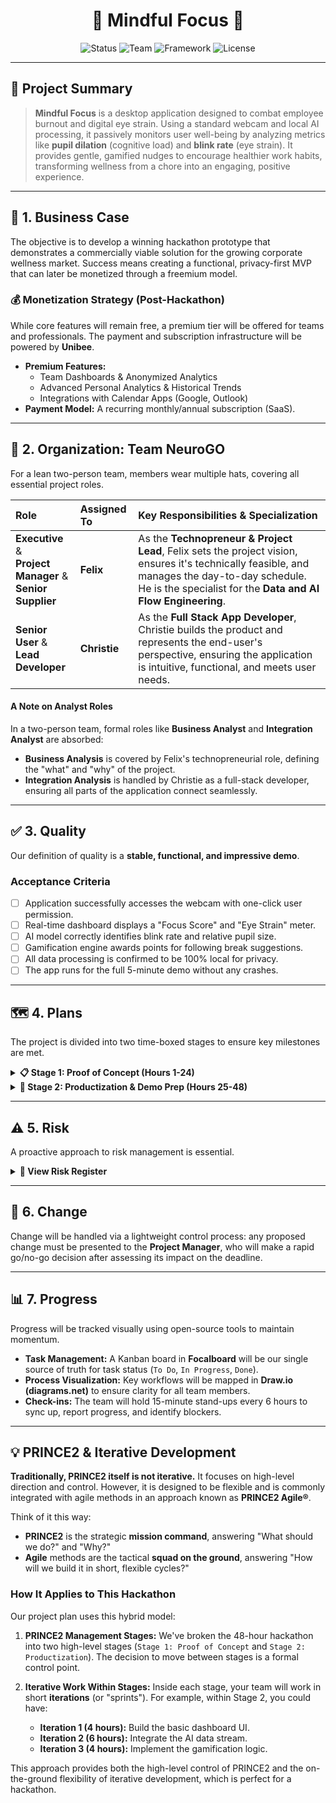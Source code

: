 <div align="center">

# 🧠 Mindful Focus 🧠

</div>

<div align="center">

![Status](https://img.shields.io/badge/Status-In%20Progress-blue?style=for-the-badge)
![Team](https://img.shields.io/badge/Team-NeuroGO-brightgreen?style=for-the-badge)
![Framework](https://img.shields.io/badge/Framework-PRINCE2%20Agile-informational?style=for-the-badge)
![License](https://img.shields.io/badge/License-MIT-green?style=for-the-badge)

</div>

---

## 📄 Project Summary

> **Mindful Focus** is a desktop application designed to combat employee burnout and digital eye strain. Using a standard webcam and local AI processing, it passively monitors user well-being by analyzing metrics like **pupil dilation** (cognitive load) and **blink rate** (eye strain). It provides gentle, gamified nudges to encourage healthier work habits, transforming wellness from a chore into an engaging, positive experience.

---

## 🎯 1. Business Case

The objective is to develop a winning hackathon prototype that demonstrates a commercially viable solution for the growing corporate wellness market. Success means creating a functional, privacy-first MVP that can later be monetized through a freemium model.

### 💰 Monetization Strategy (Post-Hackathon)
While core features will remain free, a premium tier will be offered for teams and professionals. The payment and subscription infrastructure will be powered by **Unibee**.

* **Premium Features:**
    * Team Dashboards & Anonymized Analytics
    * Advanced Personal Analytics & Historical Trends
    * Integrations with Calendar Apps (Google, Outlook)
* **Payment Model:** A recurring monthly/annual subscription (SaaS).

---

## 🏢 2. Organization: Team NeuroGO

For a lean two-person team, members wear multiple hats, covering all essential project roles.

| Role | Assigned To | Key Responsibilities & Specialization |
| :--- | :--- | :--- |
| **Executive** & <br> **Project Manager** & <br> **Senior Supplier** | **Felix** | As the **Technopreneur & Project Lead**, Felix sets the project vision, ensures it's technically feasible, and manages the day-to-day schedule. He is the specialist for the **Data and AI Flow Engineering**. |
| **Senior User** & <br> **Lead Developer** | **Christie** | As the **Full Stack App Developer**, Christie builds the product and represents the end-user's perspective, ensuring the application is intuitive, functional, and meets user needs. |

#### A Note on Analyst Roles
In a two-person team, formal roles like **Business Analyst** and **Integration Analyst** are absorbed:
* **Business Analysis** is covered by Felix's technopreneurial role, defining the "what" and "why" of the project.
* **Integration Analysis** is handled by Christie as a full-stack developer, ensuring all parts of the application connect seamlessly.

---

## ✅ 3. Quality

Our definition of quality is a **stable, functional, and impressive demo**.

### Acceptance Criteria
- [ ] Application successfully accesses the webcam with one-click user permission.
- [ ] Real-time dashboard displays a "Focus Score" and "Eye Strain" meter.
- [ ] AI model correctly identifies blink rate and relative pupil size.
- [ ] Gamification engine awards points for following break suggestions.
- [ ] All data processing is confirmed to be 100% local for privacy.
- [ ] The app runs for the full 5-minute demo without any crashes.

---

## 🗺️ 4. Plans

The project is divided into two time-boxed stages to ensure key milestones are met.

<details>
<summary><strong>📋 Stage 1: Proof of Concept (Hours 1-24)</strong></summary>

The primary goal of this stage is to validate the core technology. The deliverable is an internal build where the AI model successfully feeds data to the application backend.
* **Hours 1-2:** Setup & Initiation (Git repo, **Focalboard** project).
* **Hours 3-12:** Core Model Development (Python w/ OpenCV, MediaPipe).
* **Hours 13-24:** Backend API & Data Handling (e.g., FastAPI).
</details>

<details>
<summary><strong>🚀 Stage 2: Productization & Demo Prep (Hours 25-48)</strong></summary>

With a working backend, this stage focuses on building the user-facing application and ensuring it's ready for the final presentation.
* **Hours 25-36:** UI/UX Development (Electron, React/Svelte).
* **Hours 37-44:** Integration, Testing, and Bug Fixing.
* **Hours 45-48:** Finalize Presentation & Practice Demo.
</details>

---

## ⚠️ 5. Risk

A proactive approach to risk management is essential.

<details>
<summary><strong>🚨 View Risk Register</strong></summary>

| Risk ID | Risk Description | Response Plan |
| ------- | ---------------------------------------------- | -------------------------------------------------------------------------- |
| **R01** | Inaccurate AI readings due to variable lighting. | Implement a simple, one-time calibration step on app startup. |
| **R02** | High CPU usage slows down the user's computer. | Optimize frame processing rate to once every 2 seconds instead of continuously. |
| **R03** | Scope creep from new ideas mid-hackathon. | The Project Manager will enforce the initial feature list. New ideas are logged in a backlog. |

</details>

---

## 🔄 6. Change

Change will be handled via a lightweight control process: any proposed change must be presented to the **Project Manager**, who will make a rapid go/no-go decision after assessing its impact on the deadline.

---

## 📊 7. Progress

Progress will be tracked visually using open-source tools to maintain momentum.

* **Task Management:** A Kanban board in **Focalboard** will be our single source of truth for task status (`To Do`, `In Progress`, `Done`).
* **Process Visualization:** Key workflows will be mapped in **Draw.io (diagrams.net)** to ensure clarity for all team members.
* **Check-ins:** The team will hold 15-minute stand-ups every 6 hours to sync up, report progress, and identify blockers.

---

## 💡 PRINCE2 & Iterative Development

**Traditionally, PRINCE2 itself is not iterative.** It focuses on high-level direction and control. However, it is designed to be flexible and is commonly integrated with agile methods in an approach known as **PRINCE2 Agile®**.

Think of it this way:
* **PRINCE2** is the strategic **mission command**, answering "What should we do?" and "Why?"
* **Agile** methods are the tactical **squad on the ground**, answering "How will we build it in short, flexible cycles?"

### How It Applies to This Hackathon
Our project plan uses this hybrid model:

1.  **PRINCE2 Management Stages:** We've broken the 48-hour hackathon into two high-level stages (`Stage 1: Proof of Concept` and `Stage 2: Productization`). The decision to move between stages is a formal control point.

2.  **Iterative Work Within Stages:** Inside each stage, your team will work in short **iterations** (or "sprints"). For example, within Stage 2, you could have:
    * **Iteration 1 (4 hours):** Build the basic dashboard UI.
    * **Iteration 2 (6 hours):** Integrate the AI data stream.
    * **Iteration 3 (4 hours):** Implement the gamification logic.

This approach provides both the high-level control of PRINCE2 and the on-the-ground flexibility of iterative development, which is perfect for a hackathon.